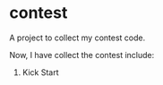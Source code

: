 # contest
A  project to collect my contest code.

Now, I have collect the contest include:
1. Kick Start
